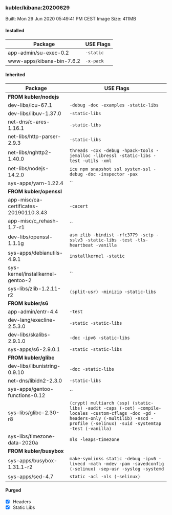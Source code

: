 ### kubler/kibana:20200629

Built: Mon 29 Jun 2020 05:49:41 PM CEST
Image Size: 411MB

#### Installed
Package | USE Flags
--------|----------
app-admin/su-exec-0.2 | `-static`
www-apps/kibana-bin-7.6.2 | `-x-pack`
#### Inherited
Package | USE Flags
--------|----------
**FROM kubler/nodejs** |
dev-libs/icu-67.1 | `-debug -doc -examples -static-libs`
dev-libs/libuv-1.37.0 | `-static-libs`
net-dns/c-ares-1.16.1 | `-static-libs`
net-libs/http-parser-2.9.3 | `-static-libs`
net-libs/nghttp2-1.40.0 | `threads -cxx -debug -hpack-tools -jemalloc -libressl -static-libs -test -utils -xml`
net-libs/nodejs-14.2.0 | `icu npm snapshot ssl system-ssl -debug -doc -inspector -pax`
sys-apps/yarn-1.22.4 | ``
**FROM kubler/openssl** |
app-misc/ca-certificates-20190110.3.43 | `-cacert`
app-misc/c_rehash-1.7-r1 | ``
dev-libs/openssl-1.1.1g | `asm zlib -bindist -rfc3779 -sctp -sslv3 -static-libs -test -tls-heartbeat -vanilla`
sys-apps/debianutils-4.9.1 | `installkernel -static`
sys-kernel/installkernel-gentoo-2 | ``
sys-libs/zlib-1.2.11-r2 | `(split-usr) -minizip -static-libs`
**FROM kubler/s6** |
app-admin/entr-4.4 | `-test`
dev-lang/execline-2.5.3.0 | `-static -static-libs`
dev-libs/skalibs-2.9.1.0 | `-doc -ipv6 -static-libs`
sys-apps/s6-2.9.0.1 | `-static -static-libs`
**FROM kubler/glibc** |
dev-libs/libunistring-0.9.10 | `-doc -static-libs`
net-dns/libidn2-2.3.0 | `-static-libs`
sys-apps/gentoo-functions-0.12 | ``
sys-libs/glibc-2.30-r8 | `(crypt) multiarch (ssp) (static-libs) -audit -caps (-cet) -compile-locales -custom-cflags -doc -gd -headers-only (-multilib) -nscd -profile (-selinux) -suid -systemtap -test (-vanilla)`
sys-libs/timezone-data-2020a | `nls -leaps-timezone`
**FROM kubler/busybox** |
sys-apps/busybox-1.31.1-r2 | `make-symlinks static -debug -ipv6 -livecd -math -mdev -pam -savedconfig (-selinux) -sep-usr -syslog -systemd`
sys-apps/sed-4.7 | `static -acl -nls (-selinux)`
#### Purged
- [x] Headers
- [x] Static Libs
